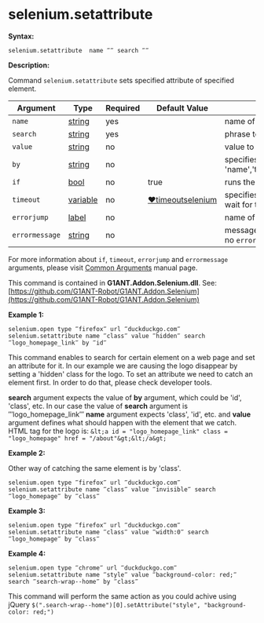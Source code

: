 # selenium.setattribute

**Syntax:**

```G1ANT
selenium.setattribute  name ‴‴ search ‴‴
```

**Description:**

Command `selenium.setattribute` sets specified attribute of specified element.

| Argument | Type | Required | Default Value | Description |
| -------- | ---- | -------- | ------------- | ----------- |
|`name` | [string](https://github.com/G1ANT-Robot/G1ANT.Manual/blob/master/G1ANT-Language/Structures/string.md) | yes |  | name of attribute to set value of |
|`search` | [string](https://github.com/G1ANT-Robot/G1ANT.Manual/blob/master/G1ANT-Language/Structures/string.md) | yes |  | phrase to find element by |
|`value` | [string](https://github.com/G1ANT-Robot/G1ANT.Manual/blob/master/G1ANT-Language/Structures/string.md) | no |  | value to set  |
|`by`| [string](https://github.com/G1ANT-Robot/G1ANT.Manual/blob/master/G1ANT-Language/Structures/string.md) | no | | specifies an element selector, accepts 'name','text','title','class','id','selector','query','jquery' |
|`if`| [bool](https://github.com/G1ANT-Robot/G1ANT.Manual/blob/master/G1ANT-Language/Structures/bool.md) | no | true | runs the command only if condition is true |
|`timeout`| [variable](https://github.com/G1ANT-Robot/G1ANT.Manual/blob/master/G1ANT-Language/Special-Characters/variable.md) | no | [♥timeoutselenium](https://github.com/G1ANT-Robot/G1ANT.Manual/blob/master/G1ANT-Language/Variables/Special-Variables.md) | specifies time in milliseconds for G1ANT.Robot to wait for the command to be executed |
|`errorjump` | [label](https://github.com/G1ANT-Robot/G1ANT.Manual/blob/master/G1ANT-Language/Structures/label.md) | no | | name of the label to jump to if given `timeout` expires |
|`errormessage`| [string](https://github.com/G1ANT-Robot/G1ANT.Manual/blob/master/G1ANT-Language/Structures/string.md) | no |  | message that will be shown in case error occurs and no `errorjump` argument is specified |

For more information about `if`, `timeout`, `errorjump` and `errormessage` arguments, please visit [Common Arguments](https://github.com/G1ANT-Robot/G1ANT.Manual/blob/master/G1ANT-Language/Common-Arguments.md)  manual page.

This command is contained in **G1ANT.Addon.Selenium.dll**.
See: [https://github.com/G1ANT-Robot/G1ANT.Addon.Selenium](https://github.com/G1ANT-Robot/G1ANT.Addon.Selenium)

**Example 1:**

```G1ANT
selenium.open type ‴firefox‴ url ‴duckduckgo.com‴
selenium.setattribute name ‴class‴ value ‴hidden‴ search ‴logo_homepage_link‴ by ‴id‴
```

This command enables to search for certain element on a web page and set an attribute for it. In our example we are causing the logo disappear by setting a 'hidden' class for the logo.
To set an attribute we need to catch an element first. In order to do that, please check developer tools.

**search** argument expects the value of **by** argument, which could be 'id', 'class', etc. In our case the value of **search** argument is ‴logo_homepage_link‴
**name** argument expects 'class', 'id', etc. and **value** argument defines what should happen with the element that we catch. 
HTML tag for the logo is:
`&lt;a id = "logo_homepage_link" class = "logo_homepage" href = "/about"&gt;&lt;/a&gt;`

**Example 2:**

Other way of catching the same element is by 'class'.

```G1ANT
selenium.open type ‴firefox‴ url ‴duckduckgo.com‴
selenium.setattribute name ‴class‴ value ‴invisible‴ search ‴logo_homepage‴ by ‴class‴
```

**Example 3:**

```G1ANT
selenium.open type ‴firefox‴ url ‴duckduckgo.com‴
selenium.setattribute name ‴class‴ value ‴width:0‴ search ‴logo_homepage‴ by ‴class‴
```

**Example 4:**

```G1ANT
selenium.open type ‴chrome‴ url ‴duckduckgo.com‴
selenium.setattribute name ‴style‴ value ‴background-color: red;‴ search ‴search-wrap--home‴ by ‴class‴
```

This command will perform the same action as you could achive using jQuery `$(".search-wrap--home")[0].setAttribute("style", "background-color: red;")`
